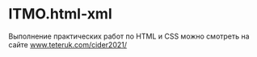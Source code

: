# ITMO.html-xml
Выполнение практических работ по HTML и CSS можно смотреть на сайте www.teteruk.com/cider2021/
